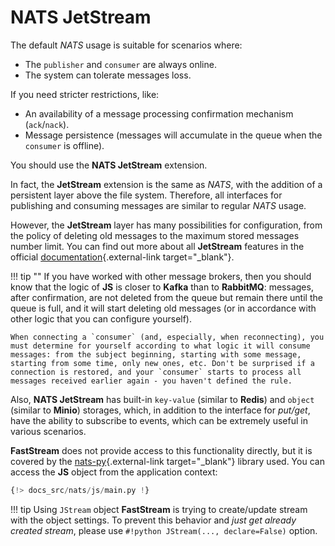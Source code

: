 # NATS JetStream

The default *NATS* usage is suitable for scenarios where:

* The `publisher` and `consumer` are always online.
* The system can tolerate messages loss.

If you need stricter restrictions, like:

* An availability of a message processing confirmation mechanism (`ack`/`nack`).
* Message persistence (messages will accumulate in the queue when the `consumer` is offline).

You should use the **NATS JetStream** extension.

In fact, the **JetStream** extension is the same as *NATS*, with the addition of a persistent layer above the file system. Therefore, all interfaces for publishing and consuming messages are similar to regular *NATS* usage.

However, the **JetStream** layer has many possibilities for configuration, from the policy of deleting old messages to the maximum stored messages number limit. You can find out more about all **JetStream** features in the official [documentation](https://docs.nats.io/using-nats/developer/develop_jetstream){.external-link target="_blank"}.

!!! tip ""
    If you have worked with other message brokers, then you should know that the logic of **JS** is closer to **Kafka** than to **RabbitMQ**: messages, after confirmation, are not deleted from the queue but remain there until the queue is full, and it will start deleting old messages (or in accordance with other logic that you can configure yourself).

    When connecting a `consumer` (and, especially, when reconnecting), you must determine for yourself according to what logic it will consume messages: from the subject beginning, starting with some message, starting from some time, only new ones, etc. Don't be surprised if a connection is restored, and your `consumer` starts to process all messages received earlier again - you haven't defined the rule.

Also, **NATS JetStream** has built-in `key-value` (similar to **Redis**) and `object` (similar to **Minio**) storages, which, in addition to the interface for *put/get*, have the ability to subscribe to events, which can be extremely useful in various scenarios.

**FastStream** does not provide access to this functionality directly, but it is covered by the [nats-py](https://github.com/nats-io/nats.py){.external-link target="_blank"} library used. You can access the **JS** object from the application context:

```python linenums="1" hl_lines="2 7 11-12 21"
{!> docs_src/nats/js/main.py !}
```

!!! tip
    Using `JStream` object **FastStream** is trying to create/update stream with the object settings. To prevent this behavior and *just get already created stream*, please use `#!python JStream(..., declare=False)` option.

